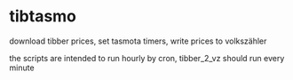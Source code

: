 # tibtasmo
download tibber prices, set tasmota timers, write prices to volkszähler

the scripts are intended to run hourly by cron, tibber_2_vz should run every minute
